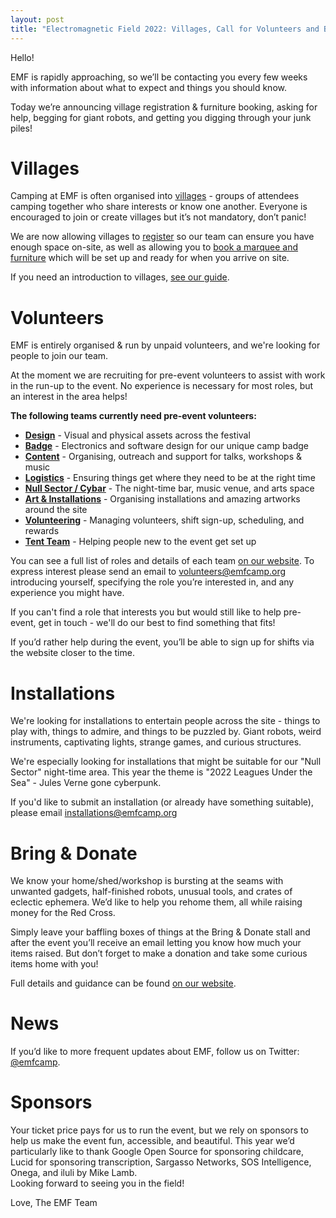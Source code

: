 ```yaml
---
layout: post
title: "Electromagnetic Field 2022: Villages, Call for Volunteers and Bring & Donate"
---
```

Hello!

EMF is rapidly approaching, so we’ll be contacting you every few weeks with information about what to expect and things you should know.

Today we’re announcing village registration & furniture booking, asking for help, begging for giant robots, and getting you digging through your junk piles!

Villages
===
Camping at EMF is often organised into [villages](https://www.emfcamp.org/villages/2022) - groups of attendees camping together who share interests or know one another. Everyone is encouraged to join or create villages but it’s not mandatory, don’t panic!

We are now allowing villages to [register](https://www.emfcamp.org/villages/register) so our team can ensure you have enough space on-site, as well as allowing you to [book a marquee and furniture](https://www.emfcamp.org/tickets/hire) which will be set up and ready for when you arrive on site.

If you need an introduction to villages, [see our guide](https://www.emfcamp.org/about/villages).

Volunteers
===
EMF is entirely organised & run by unpaid volunteers, and we're looking for people to join our team.

At the moment we are recruiting for pre-event volunteers to assist with work in the run-up to the event. No experience is necessary for most roles, but an interest in the area helps!

**The following teams currently need pre-event volunteers:**

* **[Design](https://www.emfcamp.org/about/volunteer-roles#design)** -  Visual and physical assets across the festival
* **[Badge](https://www.emfcamp.org/about/volunteer-roles#badge)** - Electronics and software design for our unique camp badge
* **[Content](https://www.emfcamp.org/about/volunteer-roles#content)** - Organising, outreach and support for talks, workshops & music
* **[Logistics](https://www.emfcamp.org/about/volunteer-roles#logistics)** - Ensuring things get where they need to be at the right time
* **[Null Sector / Cybar](https://www.emfcamp.org/about/volunteer-roles#cybar)** - The night-time bar, music venue, and arts space
* **[Art & Installations](https://www.emfcamp.org/about/volunteer-roles#arts)** - Organising installations and amazing artworks around the site
* **[Volunteering](https://www.emfcamp.org/about/volunteer-roles#volunteer)** - Managing volunteers, shift sign-up, scheduling, and rewards
* **[Tent Team](https://www.emfcamp.org/about/volunteer-roles#tent)** - Helping people new to the event get set up

You can see a full list of roles and details of each team [on our website](https://emfcamp.org/about/volunteer-roles). To express interest please send an email to [volunteers@emfcamp.org](mailto:volunteers@emfcamp.org) introducing yourself, specifying the role you’re interested in, and any experience you might have.

If you can't find a role that interests you but would still like to help pre-event, get in touch - we'll do our best to find something that fits!

If you’d rather help during the event, you’ll be able to sign up for shifts via the website closer to the time.

Installations
===
We're looking for installations to entertain people across the site - things to play with, things to admire, and things to be puzzled by. Giant robots, weird instruments, captivating lights, strange games, and curious structures.

We're especially looking for installations that might be suitable for our "Null Sector" night-time area. This year the theme is "2022 Leagues Under the Sea" - Jules Verne gone cyberpunk.

If you'd like to submit an installation (or already have something suitable), please email [installations@emfcamp.org](mailto:installations@emfcamp.org)

Bring & Donate
===
We know your home/shed/workshop is bursting at the seams with unwanted gadgets, half-finished robots, unusual tools, and crates of eclectic ephemera. We’d like to help you rehome them, all while raising money for the Red Cross.

Simply leave your baffling boxes of things at the Bring & Donate stall and after the event you’ll receive an email letting you know how much your items raised. But don’t forget to make a donation and take some curious items home with you!

Full details and guidance can be found [on our website](https://emfcamp.org/about/bring-and-donate).

News
===
If you’d like to more frequent updates about EMF, follow us on Twitter: [@emfcamp](https://twitter.com/emfcamp).

Sponsors
===
Your ticket price pays for us to run the event, but we rely on sponsors to help us make the event fun, accessible, and beautiful. This year we’d particularly like to thank Google Open Source for sponsoring childcare, Lucid for sponsoring transcription, Sargasso Networks, SOS Intelligence, Onega, and iluli by Mike Lamb.
<br>
Looking forward to seeing you in the field!

Love,
The EMF Team